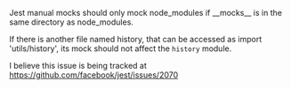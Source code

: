 Jest manual mocks should only mock node_modules if \_\_mocks\_\_ is in the same directory as node_modules.

If there is another file named history, that can be accessed as import 'utils/history', its mock should not affect
the `history` module.

I believe this issue is being tracked at https://github.com/facebook/jest/issues/2070